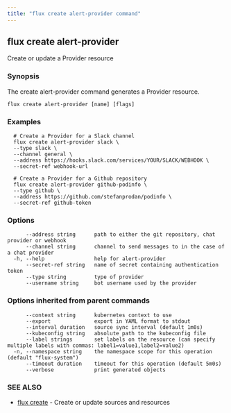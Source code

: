 ```yaml
---
title: "flux create alert-provider command"
---
```

## flux create alert-provider

Create or update a Provider resource

### Synopsis

The create alert-provider command generates a Provider resource.

```
flux create alert-provider [name] [flags]
```

### Examples

```
  # Create a Provider for a Slack channel
  flux create alert-provider slack \
  --type slack \
  --channel general \
  --address https://hooks.slack.com/services/YOUR/SLACK/WEBHOOK \
  --secret-ref webhook-url

  # Create a Provider for a Github repository
  flux create alert-provider github-podinfo \
  --type github \
  --address https://github.com/stefanprodan/podinfo \
  --secret-ref github-token

```

### Options

```
      --address string      path to either the git repository, chat provider or webhook
      --channel string      channel to send messages to in the case of a chat provider
  -h, --help                help for alert-provider
      --secret-ref string   name of secret containing authentication token
      --type string         type of provider
      --username string     bot username used by the provider
```

### Options inherited from parent commands

```
      --context string      kubernetes context to use
      --export              export in YAML format to stdout
      --interval duration   source sync interval (default 1m0s)
      --kubeconfig string   absolute path to the kubeconfig file
      --label strings       set labels on the resource (can specify multiple labels with commas: label1=value1,label2=value2)
  -n, --namespace string    the namespace scope for this operation (default "flux-system")
      --timeout duration    timeout for this operation (default 5m0s)
      --verbose             print generated objects
```

### SEE ALSO

* [flux create](/cmd/flux_create/)	 - Create or update sources and resources

